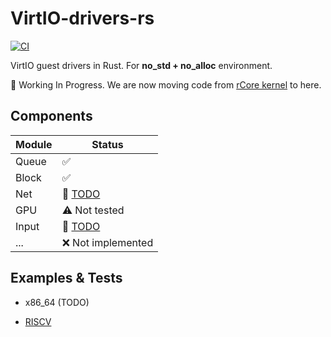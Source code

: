 # VirtIO-drivers-rs

[![CI](https://github.com/rcore-os/virtio-drivers/workflows/CI/badge.svg?branch=master)](https://github.com/rcore-os/virtio-drivers/actions)

VirtIO guest drivers in Rust. For **no_std + no_alloc** environment.

🚧 Working In Progress. We are now moving code from [rCore kernel](https://github.com/rcore-os/rCore/tree/master/kernel/src/drivers) to here.

## Components

| Module | Status                                                       |
| ------ | ------------------------------------------------------------ |
| Queue  | ✅                                                            |
| Block  | ✅                                                            |
| Net    | 🚧 [TODO](https://github.com/rcore-os/rCore/blob/master/kernel/src/drivers/net/virtio_net.rs) |
| GPU    | ⚠️ Not tested                                                 |
| Input  | 🚧 [TODO](https://github.com/rcore-os/rCore/blob/master/kernel/src/drivers/input/virtio_input.rs) |
| ...    | ❌ Not implemented                                            |

## Examples & Tests

* x86_64 (TODO)

* [RISCV](./examples/riscv)

